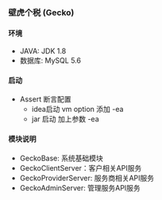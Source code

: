 ### 壁虎个税 (Gecko)

#### 环境
 - JAVA: JDK 1.8
 - 数据库: MySQL 5.6

#### 启动
 - Assert 断言配置
   - idea启动 vm option 添加 -ea
   - jar 启动 加上参数 -ea

#### 模块说明
 - GeckoBase: 系统基础模块
 - GeckoClientServer：客户相关API服务
 - GeckoProviderServer: 服务商相关API服务
 - GeckoAdminServer: 管理服务API服务
